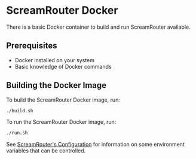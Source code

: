 # ScreamRouter Docker

There is a basic Docker container to build and run ScreamRouter available.

## Prerequisites

- Docker installed on your system
- Basic knowledge of Docker commands

## Building the Docker Image

To build the ScreamRouter Docker image, run:

```bash
./build.sh
```

To run the ScreamRouter Docker image, run:

```bash
./run.sh
```

See [ScreamRouter's Configuration](/src/constants/constants.py) for information on some environment variables that can be controlled.
